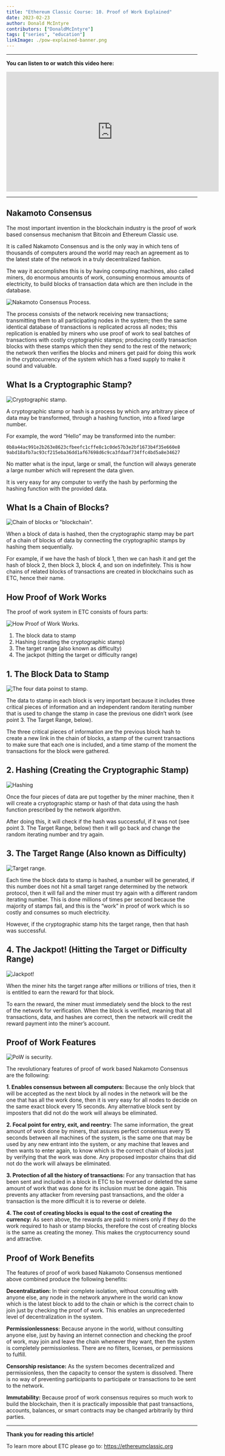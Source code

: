 ```yaml
---
title: "Ethereum Classic Course: 10. Proof of Work Explained"
date: 2023-02-23
author: Donald McIntyre
contributors: ["DonaldMcIntyre"]
tags: ["series", "education"]
linkImage: ./pow-explained-banner.png
---
```


---
**You can listen to or watch this video here:**

<iframe width="560" height="315" src="https://www.youtube.com/embed/zi0w6NGpIqI" title="YouTube video player" frameborder="0" allow="accelerometer; autoplay; clipboard-write; encrypted-media; gyroscope; picture-in-picture; web-share" allowfullscreen></iframe>

---

## Nakamoto Consensus

The most important invention in the blockchain industry is the proof of work based consensus mechanism that Bitcoin and Ethereum Classic use. 

It is called Nakamoto Consensus and is the only way in which tens of thousands of computers around the world may reach an agreement as to the latest state of the network in a truly decentralized fashion.

The way it accomplishes this is by having computing machines, also called miners, do enormous amounts of work, consuming enormous amounts of electricity, to build blocks of transaction data which are then include in the database.

![Nakamoto Consensus Process.](./2.png)

The process consists of the network receiving new transactions; transmitting them to all participating nodes in the system; then the same identical database of transactions is replicated across all nodes; this replication is enabled by miners who use proof of work to seal batches of transactions with costly cryptographic stamps; producing costly transaction blocks with these stamps which then they send to the rest of the network; the network then verifies the blocks and miners get paid for doing this work in the cryptocurrency of the system which has a fixed supply to make it sound and valuable.

## What Is a Cryptographic Stamp?

![Cryptographic stamp.](./3.png)

A cryptographic stamp or hash is a process by which any arbitrary piece of data may be transformed, through a hashing function, into a fixed large number.

For example, the word “Hello” may be transformed into the number:

`0b8a44ac991e2b263e8623cfbeefc1cffe8c1c0de57b3e2bf1673b4f35e660e8
9abd18afb7ac93cf215eba36dd1af67698d6c9ca3fdaaf734ffc4bd5a8e34627`

No matter what is the input, large or small, the function will always generate a large number which will represent the data given.

It is very easy for any computer to verify the hash by performing the hashing function with the provided data. 

## What Is a Chain of Blocks?

![Chain of blocks or "blockchain".](./4.png)

When a block of data is hashed, then the cryptographic stamp may be part of a chain of blocks of data by connecting the cryptographic stamps by hashing them sequentially.

For example, if we have the hash of block 1, then we can hash it and get the hash of block 2, then block 3, block 4, and son on indefinitely. This is how chains of related blocks of transactions are created in blockchains such as ETC, hence their name.

## How Proof of Work Works

The proof of work system in ETC consists of fours parts:

![How Proof of Work Works.](./5.png)

1. The block data to stamp
2. Hashing (creating the cryptographic stamp)
3. The target range (also known as difficulty)
4. The jackpot (hitting the target or difficulty range)

## 1. The Block Data to Stamp

![The four data poinst to stamp.](./6.png)

The data to stamp in each block is very important because it includes three critical pieces of information and an independent random iterating number that is used to change the stamp in case the previous one didn’t work (see point 3. The Target Range, below).

The three critical pieces of information are the previous block hash to create a new link in the chain of blocks, a stamp of the current transactions to make sure that each one is included, and a time stamp of the moment the transactions for the block were gathered.

## 2. Hashing (Creating the Cryptographic Stamp)

![Hashing](./7.png)

Once the four pieces of data are put together by the miner machine, then it will create a cryptographic stamp or hash of that data using the hash function prescribed by the network algorithm. 

After doing this, it will check if the hash was successful, if it was not (see point 3. The Target Range, below) then it will go back and change the random iterating number and try again.

## 3. The Target Range (Also known as Difficulty)

![Target range.](./8.png)

Each time the block data to stamp is hashed, a number will be generated, if this number does not hit a small target range determined by the network protocol, then it will fail and the miner must try again with a different random iterating number. This is done millions of times per second because the majority of stamps fail, and this is the “work” in proof of work which is so costly and consumes so much electricity.

However, if the cryptographic stamp hits the target range, then that hash was successful. 

## 4. The Jackpot! (Hitting the Target or Difficulty Range)

![Jackpot!](./9.png)

When the miner hits the target range after millions or trillions of tries, then it is entitled to earn the reward for that block.

To earn the reward, the miner must immediately send the block to the rest of the network for verification. When the block is verified, meaning that all transactions, data, and hashes are correct, then the network will credit the reward payment into the miner’s account.

## Proof of Work Features

![PoW is security.](./1.png)

The revolutionary features of proof of work based Nakamoto Consensus are the following:

**1. Enables consensus between all computers:** Because the only block that will be accepted as the next block by all nodes in the network will be the one that has all the work done, then it is very easy for all nodes to decide on the same exact block every 15 seconds. Any alternative block sent by imposters that did not do the work will always be eliminated.

**2. Focal point for entry, exit, and reentry:** The same information, the great amount of work done by miners, that assures perfect consensus every 15 seconds between all machines of the system, is the same one that may be used by any new entrant into the system, or any machine that leaves and then wants to enter again, to know which is the correct chain of blocks just by verifying that the work was done. Any proposed impostor chains that did not do the work will always be eliminated.

**3. Protection of all the history of transactions:** For any transaction that has been sent and included in a block in ETC to be reversed or deleted the same amount of work that was done for its inclusion must be done again. This prevents any attacker from reversing past transactions, and the older a transaction is the more difficult it is to reverse or delete.

**4. The cost of creating blocks is equal to the cost of creating the currency:** As seen above, the rewards are paid to miners only if they do the work required to hash or stamp blocks, therefore the cost of creating blocks is the same as creating the money. This makes the cryptocurrency sound and attractive.

## Proof of Work Benefits

The features of proof of work based Nakamoto Consensus mentioned above combined produce the following benefits:

**Decentralization:** In their complete isolation, without consulting with anyone else, any node in the network anywhere in the world can know which is the latest block to add to the chain or which is the correct chain to join just by checking the proof of work. This enables an unprecedented level of decentralization in the system. 

**Permissionlessness:** Because anyone in the world, without consulting anyone else, just by having an internet connection and checking the proof of work, may join and leave the chain whenever they want, then the system is completely permissionless. There are no filters, licenses, or permissions to fulfill.

**Censorship resistance:** As the system becomes decentralized and permissionless, then the capacity to censor the system is dissolved. There is no way of preventing participants to participate or transactions to be sent to the network.

**Immutability:** Because proof of work consensus requires so much work to build the blockchain, then it is practically impossible that past transactions, accounts, balances, or smart contracts may be changed arbitrarily by third parties.

---

**Thank you for reading this article!**

To learn more about ETC please go to: https://ethereumclassic.org

